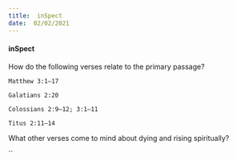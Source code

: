 ```yaml
---
title:  inSpect
date:  02/02/2021
---
```


#### inSpect

How do the following verses relate to the primary passage?

`Matthew 3:1–17`

`Galatians 2:20`

`Colossians 2:9–12; 3:1–11`

`Titus 2:11–14`

What other verses come to mind about dying and rising spiritually?

``
